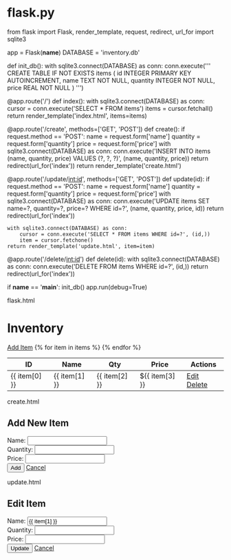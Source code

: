 # flask.py
from flask import Flask, render_template, request, redirect, url_for
import sqlite3

app = Flask(__name__)
DATABASE = 'inventory.db'

def init_db():
    with sqlite3.connect(DATABASE) as conn:
        conn.execute('''
            CREATE TABLE IF NOT EXISTS items (
                id INTEGER PRIMARY KEY AUTOINCREMENT,
                name TEXT NOT NULL,
                quantity INTEGER NOT NULL,
                price REAL NOT NULL
            )
        ''')

@app.route('/')
def index():
    with sqlite3.connect(DATABASE) as conn:
        cursor = conn.execute('SELECT * FROM items')
        items = cursor.fetchall()
    return render_template('index.html', items=items)

@app.route('/create', methods=['GET', 'POST'])
def create():
    if request.method == 'POST':
        name = request.form['name']
        quantity = request.form['quantity']
        price = request.form['price']
        with sqlite3.connect(DATABASE) as conn:
            conn.execute('INSERT INTO items (name, quantity, price) VALUES (?, ?, ?)',
                         (name, quantity, price))
        return redirect(url_for('index'))
    return render_template('create.html')

@app.route('/update/<int:id>', methods=['GET', 'POST'])
def update(id):
    if request.method == 'POST':
        name = request.form['name']
        quantity = request.form['quantity']
        price = request.form['price']
        with sqlite3.connect(DATABASE) as conn:
            conn.execute('UPDATE items SET name=?, quantity=?, price=? WHERE id=?',
                         (name, quantity, price, id))
        return redirect(url_for('index'))

    with sqlite3.connect(DATABASE) as conn:
        cursor = conn.execute('SELECT * FROM items WHERE id=?', (id,))
        item = cursor.fetchone()
    return render_template('update.html', item=item)

@app.route('/delete/<int:id>')
def delete(id):
    with sqlite3.connect(DATABASE) as conn:
        conn.execute('DELETE FROM items WHERE id=?', (id,))
    return redirect(url_for('index'))

if __name__ == '__main__':
    init_db()
    app.run(debug=True)

flask.html
<!DOCTYPE html>
<html>
<head>
    <title>Inventory System</title>
    <link rel="stylesheet" href="https://cdn.jsdelivr.net/npm/bootstrap@5.3.0/dist/css/bootstrap.min.css">
</head>
<body class="container mt-4">
    <h1>Inventory</h1>
    <a href="/create" class="btn btn-primary mb-3">Add Item</a>
    <table class="table table-bordered">
        <thead><tr><th>ID</th><th>Name</th><th>Qty</th><th>Price</th><th>Actions</th></tr></thead>
        <tbody>
            {% for item in items %}
            <tr>
                <td>{{ item[0] }}</td>
                <td>{{ item[1] }}</td>
                <td>{{ item[2] }}</td>
                <td>${{ item[3] }}</td>
                <td>
                    <a href="/update/{{ item[0] }}" class="btn btn-sm btn-warning">Edit</a>
                    <a href="/delete/{{ item[0] }}" class="btn btn-sm btn-danger">Delete</a>
                </td>
            </tr>
            {% endfor %}
        </tbody>
    </table>
</body>
</html>

create.html

<!DOCTYPE html>
<html>
<head>
    <title>Add Item</title>
    <link rel="stylesheet" href="https://cdn.jsdelivr.net/npm/bootstrap@5.3.0/dist/css/bootstrap.min.css">
</head>
<body class="container mt-4">
    <h2>Add New Item</h2>
    <form method="post">
        <div class="mb-3">
            <label>Name:</label>
            <input type="text" name="name" class="form-control" required>
        </div>
        <div class="mb-3">
            <label>Quantity:</label>
            <input type="number" name="quantity" class="form-control" required>
        </div>
        <div class="mb-3">
            <label>Price:</label>
            <input type="number" step="0.01" name="price" class="form-control" required>
        </div>
        <button type="submit" class="btn btn-success">Add</button>
        <a href="/" class="btn btn-secondary">Cancel</a>
    </form>
</body>
</html>
update.html

<!DOCTYPE html>
<html>
<head>
    <title>Update Item</title>
    <link rel="stylesheet" href="https://cdn.jsdelivr.net/npm/bootstrap@5.3.0/dist/css/bootstrap.min.css">
</head>
<body class="container mt-4">
    <h2>Edit Item</h2>
    <form method="post">
        <div class="mb-3">
            <label>Name:</label>
            <input type="text" name="name" class="form-control" value="{{ item[1] }}" required>
        </div>
        <div class="mb-3">
            <label>Quantity:</label>
            <input type="number" name="quantity" class="form-control" value="{{ item[2] }}" required>
        </div>
        <div class="mb-3">
            <label>Price:</label>
            <input type="number" step="0.01" name="price" class="form-control" value="{{ item[3] }}" required>
        </div>
        <button type="submit" class="btn btn-primary">Update</button>
        <a href="/" class="btn btn-secondary">Cancel</a>
    </form>
</body>
</html>
